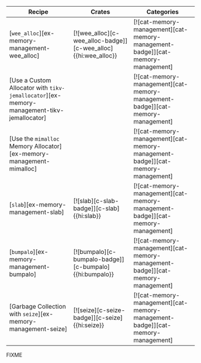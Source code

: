 | Recipe | Crates | Categories |
|--------|--------|------------|
| [`wee_alloc`][ex-memory-management-wee_alloc] | [![wee_alloc][c-wee_alloc-badge]][c-wee_alloc]{{hi:wee_alloc}} | [![cat-memory-management][cat-memory-management-badge]][cat-memory-management] |
| [Use a Custom Allocator with `tikv-jemallocator`][ex-memory-management-tikv-jemallocator] | | [![cat-memory-management][cat-memory-management-badge]][cat-memory-management] |
| [Use the `mimalloc` Memory Allocator][ex-memory-management-mimalloc] | | [![cat-memory-management][cat-memory-management-badge]][cat-memory-management] |
| [`slab`][ex-memory-management-slab] | [![slab][c-slab-badge]][c-slab]{{hi:slab}} | [![cat-memory-management][cat-memory-management-badge]][cat-memory-management] |
| [`bumpalo`][ex-memory-management-bumpalo] | [![bumpalo][c-bumpalo-badge]][c-bumpalo]{{hi:bumpalo}} | [![cat-memory-management][cat-memory-management-badge]][cat-memory-management] |
| [Garbage Collection with `seize`][ex-memory-management-seize] | [![seize][c-seize-badge]][c-seize]{{hi:seize}} | [![cat-memory-management][cat-memory-management-badge]][cat-memory-management] |

<div class="hidden">
FIXME
</div>

